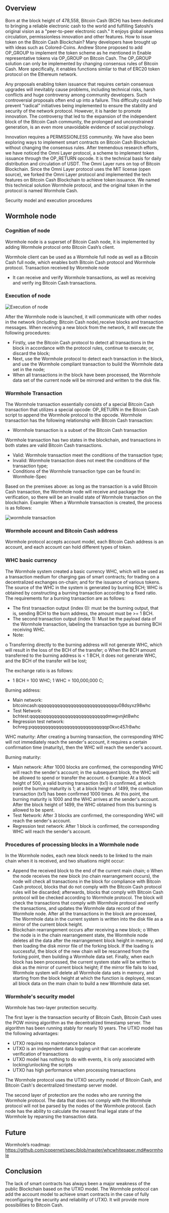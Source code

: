 ## Overview

Born at the block height of 478,558, Bitcoin Cash (BCH) has been dedicated to bringing a reliable electronic cash to the world and fulfilling Satoshi’s original vision as a "peer-to-peer electronic cash." It enjoys global seamless circulation, permissionless innovation and other features. How to issue token on the Bitcoin Cash Blockchain? Many developers have brought up with ideas such as Colored-Coins. Andrew Stone proposed to add OP_GROUP to implement the token scheme as he mentioned in Enable representative tokens via OP_GROUP on Bitcoin Cash. The OP_GROUP solution can only be implemented by changing consensus rules of Bitcoin Cash. More specifically, it enables functions similar to that of ERC20 token protocol on the Ethereum network.

Any proposals enabling token issuance that requires certain consensus upgrades will inevitably cause problems, including technical risks, harsh conflicts and huge controversy among community developers. Such controversial proposals often end up into a failure. This difficulty could help prevent “radical” initiatives being implemented to ensure the stability and security of the network protocol. However, it is harder to promote innovation. The controversy that led to the expansion of the independent block of the Bitcoin Cash community, the prolonged and unconstrained generation, is an even more unavoidable evidence of social psychology.

Innovation requires a PERMISSIONLESS community. We have also been exploring ways to implement smart contracts on Bitcoin Cash Blockchain without changing the consensus rules. After tremendous research efforts, we have noticed the Omni Layer protocol, a scheme to implement token issuance through the OP_RETURN opcode. It is the technical basis for daily distribution and circulation of USDT. The Omni Layer runs on top of Bitcoin Blockchain. Since the Omni Layer protocol uses the MIT license (open source), we forked the Omni Layer protocol and implemented the tech features on Bitcoin Cash Blockchain to achieve token issuance. We named this technical solution Wormhole protocol, and the original token in the protocol is named Wormhole Cash.


Security model and execution procedures

## Wormhole node

### Cognition of node

Wormhole node is a superset of Bitcoin Cash node, it is implemented by adding Wormhole protocol onto Bitcoin Cash’s client.

Wormhole client can be used as a Wormhole full node as well as a Bitcoin Cash full node, which enables both Bitcoin Cash protocol and Wormhole protocol.
Transaction received by Wormhole node
* It can receive and verify Wormhole transactions, as well as receiving and verify ing Bitcoin Cash transactions.

### Execution of node

 ![Execution of node](/image/whc-execution-node-en.png)

After the Wormhole node is launched, it will communicate with other nodes in the network (including: Bitcoin Cash node),receive blocks and transaction messages. When receiving a new block from the network, it will execute the following procedures:

* Firstly, use the Bitcoin Cash protocol to detect all transactions in the block in accordance with the protocol rules, continue to execute; or, discard the block;
* Next, use the Wormhole protocol to detect each transaction in the block, and use the Wormhole compliant transaction to build the Wormhole data set in the node;
* When all transactions in the block have been processed, the Wormhole data set of the current node will be mirrored and written to the disk file.



### Wormhole Transaction

The Wormhole transaction essentially consists of a special Bitcoin Cash transaction that utilizes a special opcode: OP_RETURN in the Bitcoin Cash script to append the Wormhole protocol to the opcode. Wormhole transaction has the following relationship with Bitcoin Cash transaction:
* Wormhole transaction is a subset of the Bitcoin Cash transaction 

Wormhole transaction has two states in the blockchain, and transactions in both states are valid Bitcoin Cash transactions.

* Valid:  Wormhole transaction meet the conditions of the transaction type;  
* Invalid: Wormhole transaction does not meet the conditions of the transaction type;
* Conditions of the Wormhole transaction type can be found in: Wormhole-Spec 

Based on the premises above: as long as the transaction is  a valid Bitcoin Cash transaction, the Wormhole node will receive and package the verification, so there will be an invalid state of Wormhole transaction on the blockchain. 
Example: When a Wormhole transaction is created, the process is as follows:

 
![wormhole transaction](/image/whc-tx-en.png)

### Wormhole account and Bitcoin Cash address
Wormhole protocol accepts account model, each Bitcoin Cash address is an account, and each account can hold different types of token.


### WHC basic currency
The Wormhole system created a basic currency WHC, which will be used as a  transaction medium for charging gas of smart contracts; for trading on a decentralized exchanges on-chain; and for the issuance of various tokens.
The source of the WHC in the system is generated by burning BCH; WHC is obtained by constructing a burning transaction according to a fixed ratio.
The requirements for a burning transaction are as follows:
* The first transaction output (index 0): must be the burning output, that is, sending BCH to the burn address, the amount must be >= 1 BCH.
* The second transaction output (index 1): Must be the payload data of the Wormhole transaction, labeling the transaction type as burning BCH receiving WHC.
* Note:

o Transferring directly to the burning address will not generate WHC, which will result in the loss of the BCH of the transfer;
o When the BCH amount transferred to the burning address is < 1 BCH, it does not generate WHC, and the BCH of the transfer will be lost;

The exchange ratio is as follows:
* 1 BCH = 100 WHC; 1 WHC = 100,000,000 C;

Burning address:
* Main network: bitcoincash:qqqqqqqqqqqqqqqqqqqqqqqqqqqqqu08dsyxz98whc
* Test Network: bchtest:qqqqqqqqqqqqqqqqqqqqqqqqqqqqdmwgvnjkt8whc
* Regression test network: bchreg:pqqqqqqqqqqqqqqqqqqqqqqqqqqqqp0kvc457r8whc

WHC maturity: After creating a burning transaction, the corresponding WHC will not immediately reach the sender's account, it requires a certain confirmation time (maturity), then the WHC will reach the sender's account.

Burning maturity:

* Main network: After 1000 blocks are confirmed, the corresponding WHC will reach the sender's account; in the subsequent block, the WHC will be allowed to spend or transfer the account.
o Example: At a block height of 500, a valid burning transaction (tx1) is confirmed, at which point the burning maturity is 1; at a block height of 1499, the combustion transaction (tx1) has been confirmed 1000 times. At this point, the burning maturity is 1000 and the WHC arrives at the sender's account. After the block height of 1499, the WHC obtained from this burning is allowed to be spent.
* Test Network: After 3 blocks are confirmed, the corresponding WHC will reach the sender's account.
* Regression test network: After 1 block is confirmed, the corresponding WHC will reach the sender's account.


### Procedures of processing blocks in a Wormhole node

In the Wormhole nodes, each new block needs to be linked to the main chain when it is received, and two situations might occur:
* Append the received block to the end of the current main chain;
o When the node receives the new block (no chain rearrangement  occurs), the node will check all transactions in the block for compliance with Bitcoin Cash protocol, blocks that do not comply with the Bitcoin Cash protocol rules will be discarded; afterwards, blocks that comply with Bitcoin Cash protocol will be checked according to Wormhole protocol. The block will check the transactions that comply with Wormhole protocol and verify the transactions, and updates the Wormhole data record of the Wormhole node. After all the transactions in the block are processed, The Wormhole data in the current system is written into the disk file as a mirror of the current block height.
* Blockchain rearrangement occurs after receiving a new block;
o When the node is in the chain rearrangement state, the Wormhole node deletes all the data after the rearrangement block height in memory, and then loading the disk mirror file of the forking block. If the loading is successful, the block of the new chain will be rescanned from the forking point, then building a Wormhole data set. Finally, when each block has been processed, the current system state will be written to disk as the mirror of  current block height; if the mirror file fails to load, Wormhole system will delete all Wormhole data sets in memory, and starting from the block height at which the function is deployed, rescan all block data on the main chain to build a new Wormhole data set.



### Wormhole's security model

Wormhole has two-layer protection security.

The first layer is the transaction security of Bitcoin Cash, Bitcoin Cash uses the POW mining algorithm as the decentralized timestamp server. The algorithm has been running stably for nearly 10 years. The UTXO model has the following advantages:

* UTXO requires no maintenance balance
* UTXO is an independent data logging unit that can accelerate verification of transactions 
* UTXO model has nothing to do with events, it is only associated with locking/unlocking the scripts 
* UTXO has high performance when processing transactions

The Wormhole protocol uses the UTXO security model of Bitcoin Cash, and Bitcoin Cash's decentralized timestamp server model.

The second layer of protection are the nodes who are running the Wormhole protocol. The data that does not comply with the Wormhole protocol will not be parsed by the nodes of the Wormhole protocol. Each node has the ability to calculate the nearest final legal state of the Wormhole by reparsing the transaction data.


## Future 

Wormhole’s roadmap: https://github.com/copernet/spec/blob/master/whcwhitepaper.md#wormhole



## Conclusion

The lack of smart contracts has always been a major weakness of the public Blockchain based on the UTXO model. The Wormhole protocol can add the account model to achieve smart contracts in the case of fully reconfiguring the security and reliability of UTXO. It will provide more possibilities to Bitcoin Cash.

